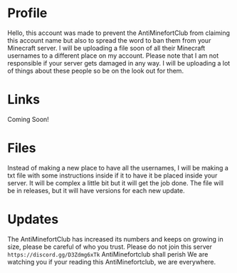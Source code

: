 # Profile
Hello, this account was made to prevent the AntiMinefortClub from claiming this account name but also to spread the word to ban them from your Minecraft server. I will be uploading a file soon of all their Minecraft usernames to a different place on my account. Please note that I am not responsible if your server gets damaged in any way. I will be uploading a lot of things about these people so be on the look out for them.
# Links
Coming Soon!
# Files
Instead of making a new place to have all the usernames, I will be making a txt file with some instructions inside if it to have it be placed inside your server. It will be complex a little bit but it will get the job done. The file will be in releases, but it will have versions for each new update.



# Updates
The AntiMinefortClub has increased its numbers and keeps on growing in size, please be careful of who you trust.
Please do not join this server
`https://discord.gg/D3Zdmg6xTk`
AntiMinefortclub shall perish
We are watching you if your reading this AntiMinefortclub, we are everywhere.
